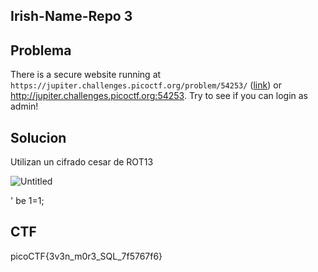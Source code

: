 ## **Irish-Name-Repo 3**

## Problema

There is a secure website running at `https://jupiter.challenges.picoctf.org/problem/54253/` ([link](https://jupiter.challenges.picoctf.org/problem/54253/)) or http://jupiter.challenges.picoctf.org:54253. Try to see if you can login as admin!

## Solucion

Utilizan un cifrado cesar de ROT13 

![Untitled](https://prod-files-secure.s3.us-west-2.amazonaws.com/60379833-0249-4197-949e-08a049895cd7/9c78a567-ec4d-4ef1-93be-ba8d86649b1c/Untitled.png)

' be 1=1;

## CTF

picoCTF{3v3n_m0r3_SQL_7f5767f6}